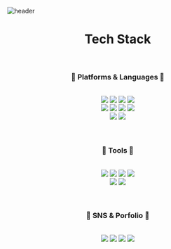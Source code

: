 <!-- ![reversal](https://capsule-render.vercel.app/api?type=slice&text=Hello&height=200&fontAlign=50&fontAlignY=37&fontSize=30&desc=I'm%20WON%20YONG&descAlign=70&descAlignY=37&rotate=14&theme=radical&animation=fadeIn) -->
![header](https://capsule-render.vercel.app/api?type=rect&color=gradient&height=200&section=header&text=Jade's%20github&fontSize=90&fontAlignY=50)

# <div align="center">**Tech Stack**</div>
</br>

### <div align="center">**🔧 Platforms & Languages 🔧**</div>
</br>
<div align="center">
    <img src="https://img.shields.io/badge/HTML5-DA5530?style=flat&logo=HTML5&logoColor=white"/>
    <img src="https://img.shields.io/badge/CSS3-2275B2?style=flat&logo=CSS3&logoColor=white"/>
    <img src="https://img.shields.io/badge/JAVASCRIPT-EED82B?style=flat&logo=JAVASCRIPT&logoColor=white"/>
    <img src="https://img.shields.io/badge/JQuery-146CA9?style=flat&logo=JQuery&logoColor=white"/>
    </br>
    <img src="https://img.shields.io/badge/Sass-CC6699?style=flat&logo=Sass&logoColor=white"/>
    <img src="https://img.shields.io/badge/Bootstrap-7952B3?style=flat&logo=Bootstrap&logoColor=white"/>
    <!-- </br> -->
    <img src="https://img.shields.io/badge/React-61DAFB?style=flat&logo=React&logoColor=white"/>
    <img src="https://img.shields.io/badge/Next.js-000000?style=flat&logo=Next.js&logoColor=white"/>
    </br>
    <img src="https://img.shields.io/badge/PHP-777BB4?style=flat&logo=PHP&logoColor=white"/>
    <img src="https://img.shields.io/badge/Laravel-FF2D20?style=flat&logo=Laravel&logoColor=white"/>
</div>
</br>
</br>

### <div align="center">**🔨 Tools 🔨**</div>
</br>
<div align="center">
    <img src="https://img.shields.io/badge/Visual Studio Code-007ACC?style=flat&logo=Visual Studio Code&logoColor=white"/>
    <img src="https://img.shields.io/badge/Eclipse IDE-2C2255?style=flat&logo=Eclipse IDE&logoColor=white"/>
    <img src="https://img.shields.io/badge/SVN-809CC9?style=flat&logo=Subversion&logoColor=white"/>
    <img src="https://img.shields.io/badge/Postman-FF6C37?style=flat&logo=Postman&logoColor=white"/>
    <br>
    <img src="https://img.shields.io/badge/NGINX-009639?style=flat&logo=NGINX&logoColor=white"/>
    <img src="https://img.shields.io/badge/GitHub-181717?style=flat&logo=GitHub&logoColor=white"/>
</div>
</br>
</br>

### <div align="center">**🎇 SNS & Porfolio 🎇**</div>
</br>
<div align="center">
    <img src="https://img.shields.io/badge/Instagram-E4405F?style=flat&logo=Instagram&logoColor=white"/>
    <img src="https://img.shields.io/badge/Portflio-004027?style=flat&logo=Jameson&logoColor=white"/>
    <img src="https://img.shields.io/badge/Blog-000000?style=flat&logo=Tistory&logoColor=white"/>
    <img src="https://img.shields.io/badge/Mail-EA4335?style=flat&logo=Gmail&logoColor=white"/>
<div>


<!--
**Rockbody03182/Rockbody03182** is a ✨ _special_ ✨ repository because its `README.md` (this file) appears on your GitHub profile.

Here are some ideas to get you started:

- 🔭 I’m currently working on ...
- 🌱 I’m currently learning ...
- 👯 I’m looking to collaborate on ...
- 🤔 I’m looking for help with ...
- 💬 Ask me about ...
- 📫 How to reach me: ...
- 😄 Pronouns: ...
- ⚡ Fun fact: ...
-->
